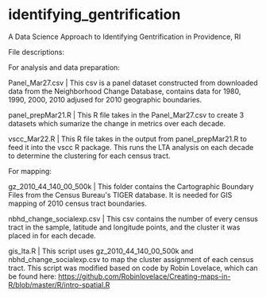 # identifying_gentrification
A Data Science Approach to Identifying Gentrification in Providence, RI

File descriptions:

For analysis and data preparation:

Panel_Mar27.csv  |  This csv is a panel dataset constructed from downloaded data from the Neighborhood Change Database, contains data for 1980, 1990, 2000, 2010 adjused for 2010 geographic boundaries.

panel_prepMar21.R  |  This R file takes in the Panel_Mar27.csv to create 3 datasets which sumarize the change in metrics over each decade.

vscc_Mar22.R  |  This R file takes in the output from panel_prepMar21.R to feed it into the vscc R package. This runs the LTA analysis on each decade to determine the clustering for each census tract.


For mapping:

gz_2010_44_140_00_500k  |  This folder contains the Cartographic Boundary Files from the Census Bureau's TIGER database. It is needed for GIS mapping of 2010 census tract boundaries.

nbhd_change_socialexp.csv  |  This csv contains the number of every census tract in the sample, latitude and longitude points, and the cluster it was placed in for each decade.

gis_lta.R  |  This script uses gz_2010_44_140_00_500k and nbhd_change_socialexp.csv to map the cluster assignment of each census tract. This script was modified based on code by Robin Lovelace, which can be found here: https://github.com/Robinlovelace/Creating-maps-in-R/blob/master/R/intro-spatial.R
